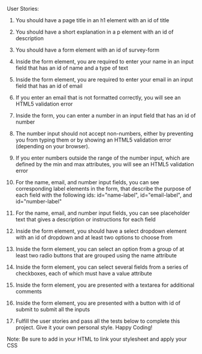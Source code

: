 User Stories:

1. You should have a page title in an h1 element with an id of title

2. You should have a short explanation in a p element with an id of description

3. You should have a form element with an id of survey-form

4. Inside the form element, you are required to enter your name in an input field that has an id of name and a type of text

5. Inside the form element, you are required to enter your email in an input field that has an id of email

6. If you enter an email that is not formatted correctly, you will see an HTML5 validation error

7. Inside the form, you can enter a number in an input field that has an id of number

8. The number input should not accept non-numbers, either by preventing you from typing them or by showing an HTML5 validation error (depending on your browser).

9. If you enter numbers outside the range of the number input, which are defined by the min and max attributes, you will see an HTML5 validation error

10. For the name, email, and number input fields, you can see corresponding label elements in the form, that describe the purpose of each field with the following ids: id="name-label", id="email-label", and id="number-label"

11. For the name, email, and number input fields, you can see placeholder text that gives a description or instructions for each field

12. Inside the form element, you should have a select dropdown element with an id of dropdown and at least two options to choose from

13. Inside the form element, you can select an option from a group of at least two radio buttons that are grouped using the name attribute

14. Inside the form element, you can select several fields from a series of checkboxes, each of which must have a value attribute

15. Inside the form element, you are presented with a textarea for additional comments

16. Inside the form element, you are presented with a button with id of submit to submit all the inputs

17. Fulfill the user stories and pass all the tests below to complete this project. Give it your own personal style. Happy Coding!


Note: Be sure to add <link rel="stylesheet" href="styles.css"> in your HTML to link your stylesheet and apply your CSS

